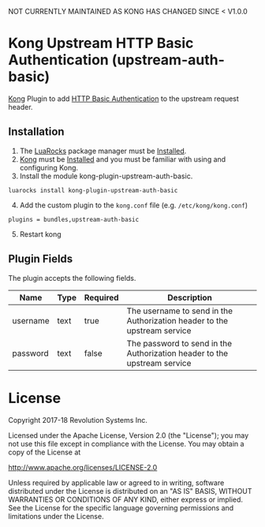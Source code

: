 NOT CURRENTLY MAINTAINED AS KONG HAS CHANGED SINCE  < V1.0.0

# Kong Upstream HTTP Basic Authentication (upstream-auth-basic)

[Kong](https://getkong.org) Plugin to add [HTTP Basic Authentication](https://tools.ietf.org/html/rfc2617#section-2) to the upstream request header.

## Installation

1. The [LuaRocks](http://luarocks.org) package manager must be [Installed](https://github.com/luarocks/luarocks/wiki/Download).
2. [Kong](https://getkong.org) must be [Installed](https://getkong.org/install/) and you must be familiar with using and configuring Kong.
3. Install the module kong-plugin-upstream-auth-basic.
```
luarocks install kong-plugin-upstream-auth-basic
```
4. Add the custom plugin to the `kong.conf` file (e.g. `/etc/kong/kong.conf`)
```
plugins = bundles,upstream-auth-basic
```
5. Restart kong

## Plugin Fields
The plugin accepts the following fields.

|Name    |Type|Required|Description                                                             |
|--------|----|--------|------------------------------------------------------------------------|
|username|text|true    |The username to send in the Authorization header to the upstream service|
|password|text|false   |The password to send in the Authorization header to the upstream service|

# License
Copyright 2017-18 Revolution Systems Inc.

Licensed under the Apache License, Version 2.0 (the "License");
you may not use this file except in compliance with the License.
You may obtain a copy of the License at

   http://www.apache.org/licenses/LICENSE-2.0

Unless required by applicable law or agreed to in writing, software
distributed under the License is distributed on an "AS IS" BASIS,
WITHOUT WARRANTIES OR CONDITIONS OF ANY KIND, either express or implied.
See the License for the specific language governing permissions and
limitations under the License.
